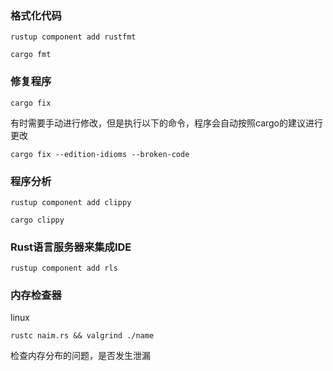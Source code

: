 ### 格式化代码

```
rustup component add rustfmt
```



```
cargo fmt
```

### 修复程序

```
cargo fix
```

有时需要手动进行修改，但是执行以下的命令，程序会自动按照cargo的建议进行更改

```
cargo fix --edition-idioms --broken-code
```



### 程序分析

```
rustup component add clippy
```

```
cargo clippy
```

### Rust语言服务器来集成IDE

```
rustup component add rls
```

###  内存检查器

linux

```
rustc naim.rs && valgrind ./name
```

检查内存分布的问题，是否发生泄漏

